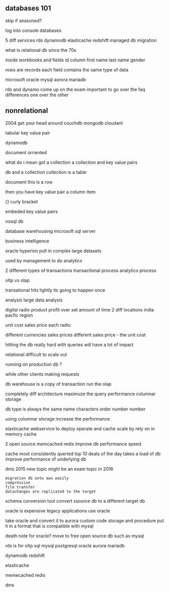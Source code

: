 databases 101
------------------------------

skip if seasoned?

log into console 
databases 

5 diff services 
rds 
dynamodb
elasticache
redshift 
managed db migration 

what is relational db 
since the 70s

inside workbooks and fields 
id column 
first name 
last name 
gender 

rows are records 
each field contains the same type of data 

microsoft 
oracle 
mysql 
aorora
mariadb

rds and dynamo come up on the exam important to go over the faq 
differences one over the other 

nonrelational 
------------------------------
2004 
get your head around 
couchdb 
mongodb 
cloudant 

tabular 
key value pair 

dynamodb 

document orriented

what do i mean 
got a collection a collection and key value pairs 

db and a collection collection is a table 

document 
this is a row 

then you have key value pair a column item 

{} curly bracket 

embeded key value pairs 

nosql db 

database warehousing 
microsoft sql server 

business intelligence 

oracle hyperion 
pull in complex large datasets 

used by management 
    to do analytics 


2 different types of transactions 
transactional process
analytics process 

oltp 
vs 
olap 

transational hits lightly its going to happen once 

analysis 
large data analysis

digital radio product 
    profit over set amount of time 
        2 diff locations 
        india 
        pacfic region 

unit cost 
sales price each radio 

different currencies 
    sales prices different 
    sales price - the unit cost 

hitting the db really hard with queries 
    will have a lot of impact 

relational difficult to scale out 

running on production db ? 

while other clients making requests 

db warehouse is a copy of transaction run the olap 

completely diff architecture 
    maximuze the query performance 
    columnar storage 

db type is always the same 
    name characters 
    order number number 

using columnar storage increase the performance 

elasticache 
    webservice to deploy operate and cache 
    scale by rely on in memory cache 

2 open source 
    memcached
    redis 
improve db performance speed 

cache most consistently queried 
    top 10 deals of the day 
takes a load of db 
    improve performance of underlying db 


dms 
    2015
    new topic might be an exam topic in 2016

    migration db onto aws easily 
    compression 
    file transfer 
    datachanges are replicated to the target 

schema conversion tool 
    convert ssource db to a different target db 

oracle is expensive 
legacy applications use oracle 

take oracle and convert it to aurora 
    custom code 
    storage and procedure 
    put it in a format that is compatible with mysql 

death note for oracle? 
    move to free open source db such as mysql 

rds is for oltp 
    sql 
    mysql 
    postgresql 
    oracle 
    aurora 
    mariadb

dynamodb 
redshift 

elasticache 

memecached 
redis 

dms 


